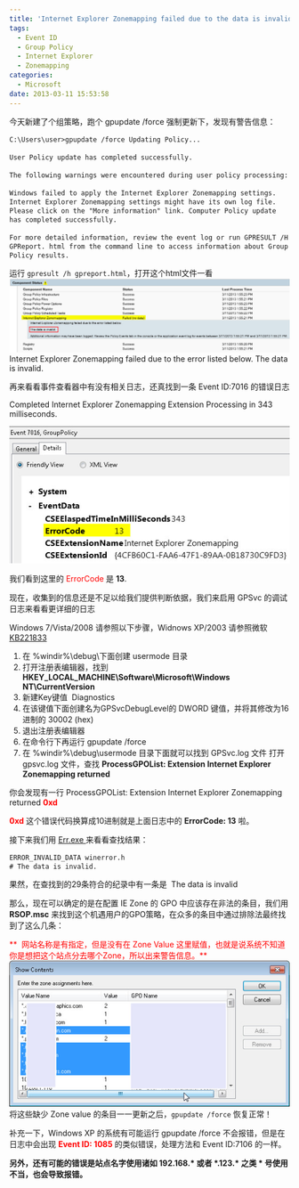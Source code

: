 ```yaml
---
title: 'Internet Explorer Zonemapping failed due to the data is invalid (event ID: 7016)'
tags:
  - Event ID
  - Group Policy
  - Internet Explorer
  - Zonemapping
categories:
  - Microsoft
date: 2013-03-11 15:53:58
---
```


今天新建了个组策略，跑个 gpupdate /force 强制更新下，发现有警告信息：
```msdos
C:\Users\user>gpupdate /force Updating Policy...

User Policy update has completed successfully.

The following warnings were encountered during user policy processing:

Windows failed to apply the Internet Explorer Zonemapping settings. Internet Explorer Zonemapping settings might have its own log file. Please click on the "More information" link. Computer Policy update has completed successfully.

For more detailed information, review the event log or run GPRESULT /H GPReport. html from the command line to access information about Group Policy results.
```
运行 `gpresult /h gpreport.html`，打开这个html文件一看
![GPReport](internet-explorer-zonemapping-failed-due-to-the-data-is-invalid-event-id-7016/GPReport.jpg)
Internet Explorer Zonemapping failed due to the error listed below.
The data is invalid.

再来看看事件查看器中有没有相关日志，还真找到一条 Event ID:7016 的错误日志

Completed Internet Explorer Zonemapping Extension Processing in 343 milliseconds.

![EventID-7016](internet-explorer-zonemapping-failed-due-to-the-data-is-invalid-event-id-7016/EventID-7016.jpg)

我们看到这里的 <span style="color: #ff0000">ErrorCode</span> 是 **13**.

现在，收集到的信息还是不足以给我们提供判断依据，我们来启用 GPSvc 的调试日志来看看更详细的日志

Windows 7/Vista/2008 请参照以下步骤，Widnows XP/2003 请参照微软 [KB221833](http://support.microsoft.com/kb/221833 "How to enable user environment debug logging in retail builds of Windows")

1.  在 %windir%\debug\下面创建 usermode 目录
2.  打开注册表编辑器，找到
**HKEY_LOCAL_MACHINE\Software\Microsoft\Windows NT\CurrentVersion**
3.  新建Key键值  Diagnostics
4.  在该键值下面创建名为GPSvcDebugLevel的 DWORD 键值，并将其修改为16进制的 30002 (hex)
5.  退出注册表编辑器
6.  在命令行下再运行 gpupdate /force
7.  在 %windir%\debug\usermode 目录下面就可以找到 GPSvc.log 文件
打开 gpsvc.log 文件，查找 **ProcessGPOList: Extension Internet Explorer Zonemapping returned**

你会发现有一行 ProcessGPOList: Extension Internet Explorer Zonemapping returned **<span style="color: #ff0000">0xd</span>**

**<span style="color: #ff0000">0xd</span>** 这个错误代码换算成10进制就是上面日志中的 **ErrorCode: 13** 啦。

接下来我们用 [Err.exe ](http://www.microsoft.com/en-us/download/details.aspx?id=985 "Microsoft Exchange Server Error Code Look-up")来看看查找结果：
```
ERROR_INVALID_DATA winerror.h
# The data is invalid.
```
果然，在查找到的29条符合的纪录中有一条是  The data is invalid

那么，现在可以确定的是在配置 IE Zone 的 GPO 中应该存在非法的条目，我们用 **RSOP.msc** 来找到这个机遇用户的GPO策略，在众多的条目中通过排除法最终找到了这么几条：

<span style="color: #ff0000">**  网站名称是有指定，但是没有在 Zone Value 这里赋值，也就是说系统不知道你是想把这个站点分去哪个Zone，所以出来警告信息。**</span>
![GPO-IE-Zone-Assignments](internet-explorer-zonemapping-failed-due-to-the-data-is-invalid-event-id-7016/GPO-IE-Zone-Assignments.jpg)
将这些缺少 Zone value 的条目一一更新之后，`gpupdate /force` 恢复正常！

补充一下，Windows XP 的系统有可能运行 gpupdate /force 不会报错，但是在日志中会出现 <span style="color: #ff0000">**Event ID: 1085** </span>的类似错误，处理方法和 Event ID:7106 的一样。

**另外，还有可能的错误是站点名字使用诸如 192.168.\* 或者 \*.123.\* 之类 \* 号使用不当，也会导致报错。**
